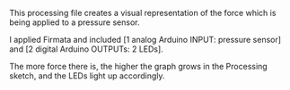 This processing file creates a visual representation of the force which is being applied to a pressure sensor.

I applied Firmata and included [1 analog Arduino INPUT: pressure sensor] and [2 digital Arduino OUTPUTs: 2 LEDs].

The more force there is, the higher the graph grows in the Processing sketch, and the LEDs light up accordingly.
